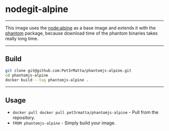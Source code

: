# nodegit-alpine
-------

This image uses the [node:alpine](https://hub.docker.com/_/node/) as a base image and extends it with the [phantom](http://phantomjs.org) package, because download time of the phantom binaries takes really long time.

-------

## Build

```bash
git clone git@github.com:Pet3rMatta/phantomjs-alpine.git
cd phantomjs-alpine
docker build --tag phantomjs-alpine .
```

-------

## Usage

* `docker pull docker pull pet3rmatta/phantomjs-alpine` - Pull from the repository.
* `FROM phantomjs-alpine` - Simply build your image.
